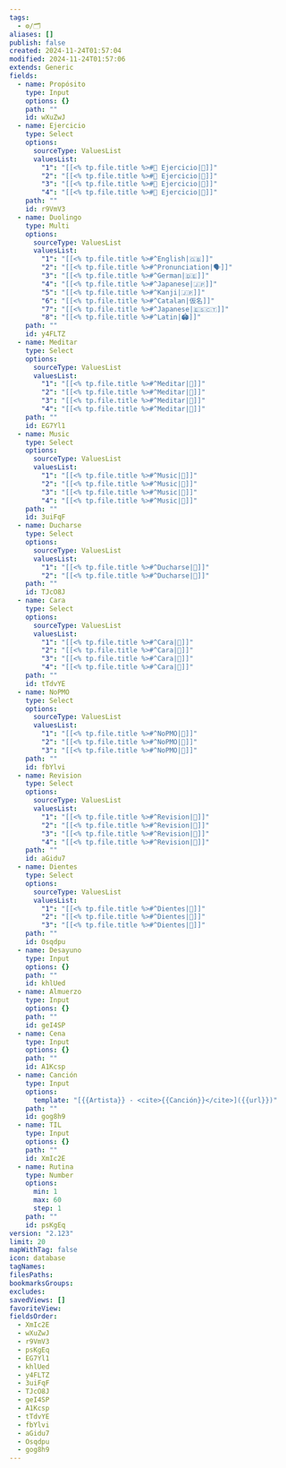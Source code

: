 ```yaml
---
tags:
  - ⚙️/🗂️
aliases: []
publish: false
created: 2024-11-24T01:57:04
modified: 2024-11-24T01:57:06
extends: Generic
fields:
  - name: Propósito
    type: Input
    options: {}
    path: ""
    id: wXuZwJ
  - name: Ejercicio
    type: Select
    options:
      sourceType: ValuesList
      valuesList:
        "1": "[[<% tp.file.title %>#💪 Ejercicio|💚]]"
        "2": "[[<% tp.file.title %>#💪 Ejercicio|💛]]"
        "3": "[[<% tp.file.title %>#💪 Ejercicio|🧡]]"
        "4": "[[<% tp.file.title %>#💪 Ejercicio|🖤]]"
    path: ""
    id: r9VmV3
  - name: Duolingo
    type: Multi
    options:
      sourceType: ValuesList
      valuesList:
        "1": "[[<% tp.file.title %>#^English|🇬🇧]]"
        "2": "[[<% tp.file.title %>#^Pronunciation|🗣️]]"
        "3": "[[<% tp.file.title %>#^German|🇩🇪]]"
        "4": "[[<% tp.file.title %>#^Japanese|🇯🇵]]"
        "5": "[[<% tp.file.title %>#^Kanji|🇯🇵]]"
        "6": "[[<% tp.file.title %>#^Catalan|仮名]]"
        "7": "[[<% tp.file.title %>#^Japanese|🇪🇸🇨🇹]]"
        "8": "[[<% tp.file.title %>#^Latin|🏟️]]"
    path: ""
    id: y4FLTZ
  - name: Meditar
    type: Select
    options:
      sourceType: ValuesList
      valuesList:
        "1": "[[<% tp.file.title %>#^Meditar|💚]]"
        "2": "[[<% tp.file.title %>#^Meditar|💛]]"
        "3": "[[<% tp.file.title %>#^Meditar|🧡]]"
        "4": "[[<% tp.file.title %>#^Meditar|🖤]]"
    path: ""
    id: EG7Yl1
  - name: Music
    type: Select
    options:
      sourceType: ValuesList
      valuesList:
        "1": "[[<% tp.file.title %>#^Music|💚]]"
        "2": "[[<% tp.file.title %>#^Music|💛]]"
        "3": "[[<% tp.file.title %>#^Music|🧡]]"
        "4": "[[<% tp.file.title %>#^Music|🖤]]"
    path: ""
    id: 3uiFqF
  - name: Ducharse
    type: Select
    options:
      sourceType: ValuesList
      valuesList:
        "1": "[[<% tp.file.title %>#^Ducharse|💚]]"
        "2": "[[<% tp.file.title %>#^Ducharse|🖤]]"
    path: ""
    id: TJcO8J
  - name: Cara
    type: Select
    options:
      sourceType: ValuesList
      valuesList:
        "1": "[[<% tp.file.title %>#^Cara|💚]]"
        "2": "[[<% tp.file.title %>#^Cara|💛]]"
        "3": "[[<% tp.file.title %>#^Cara|🧡]]"
        "4": "[[<% tp.file.title %>#^Cara|🖤]]"
    path: ""
    id: tTdvYE
  - name: NoPMO
    type: Select
    options:
      sourceType: ValuesList
      valuesList:
        "1": "[[<% tp.file.title %>#^NoPMO|💚]]"
        "2": "[[<% tp.file.title %>#^NoPMO|💛]]"
        "3": "[[<% tp.file.title %>#^NoPMO|🖤]]"
    path: ""
    id: fbYlvi
  - name: Revision
    type: Select
    options:
      sourceType: ValuesList
      valuesList:
        "1": "[[<% tp.file.title %>#^Revision|💚]]"
        "2": "[[<% tp.file.title %>#^Revision|💛]]"
        "3": "[[<% tp.file.title %>#^Revision|🧡]]"
        "4": "[[<% tp.file.title %>#^Revision|🖤]]"
    path: ""
    id: aGidu7
  - name: Dientes
    type: Select
    options:
      sourceType: ValuesList
      valuesList:
        "1": "[[<% tp.file.title %>#^Dientes|💚]]"
        "2": "[[<% tp.file.title %>#^Dientes|💛]]"
        "3": "[[<% tp.file.title %>#^Dientes|🖤]]"
    path: ""
    id: Osqdpu
  - name: Desayuno
    type: Input
    options: {}
    path: ""
    id: khlUed
  - name: Almuerzo
    type: Input
    options: {}
    path: ""
    id: geI4SP
  - name: Cena
    type: Input
    options: {}
    path: ""
    id: A1Kcsp
  - name: Canción
    type: Input
    options:
      template: "[{{Artista}} - <cite>{{Canción}}</cite>]({{url}})"
    path: ""
    id: gog8h9
  - name: TIL
    type: Input
    options: {}
    path: ""
    id: XmIc2E
  - name: Rutina
    type: Number
    options:
      min: 1
      max: 60
      step: 1
    path: ""
    id: psKgEq
version: "2.123"
limit: 20
mapWithTag: false
icon: database
tagNames: 
filesPaths: 
bookmarksGroups: 
excludes: 
savedViews: []
favoriteView: 
fieldsOrder:
  - XmIc2E
  - wXuZwJ
  - r9VmV3
  - psKgEq
  - EG7Yl1
  - khlUed
  - y4FLTZ
  - 3uiFqF
  - TJcO8J
  - geI4SP
  - A1Kcsp
  - tTdvYE
  - fbYlvi
  - aGidu7
  - Osqdpu
  - gog8h9
---
```

